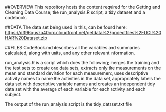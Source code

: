 ##OVERVIEW
This repository hosts the content required for the Getting and Cleaning Data Course; the run_analysis.R script, a tidy dataset and a codebook.

##DATA
The data set being used in this, can be found here: https://d396qusza40orc.cloudfront.net/getdata%2Fprojectfiles%2FUCI%20HAR%20Dataset.zip

##FILES
CodeBook.md describes all the variables and summaries calculated, along with units, and any other relevant information.

run_analysis.R is a script which does the following; merges the training and the test sets to create one data sets, extracts only the measurements on the mean and standard deviation for each measurement, uses descriptive activity names to name the activities in the data set, appropriately labels the data set with descriptive variable names and creates an independent tidy data set with the average of each variable for each activity and each subject.

The output of the run_analysis script is the tidy_dataset.txt file